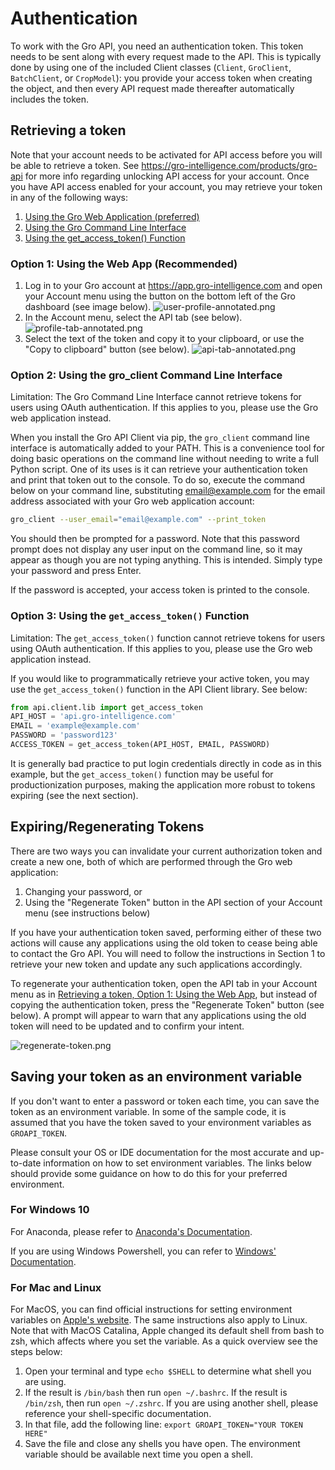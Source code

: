 # Authentication

To work with the Gro API, you need an authentication token. This token needs to be sent along with every request made to the API. This is typically done by using one of the included Client classes (`Client`, `GroClient`, `BatchClient`, or `CropModel`): you provide your access token when creating the object, and then every API request made thereafter automatically includes the token.

## Retrieving a token

Note that your account needs to be activated for API access before you will be able to retrieve a token. See <https://gro-intelligence.com/products/gro-api> for more info regarding unlocking API access for your account.
Once you have API access enabled for your account, you may retrieve your token in any of the following ways:

1. [Using the Gro Web Application (preferred)](#option-1-using-the-web-app-recommended)
2. [Using the Gro Command Line Interface](#option-2-using-the-gro-client-command-line-interface)
3. [Using the get_access_token() Function](#option-3-using-the-get-access-token-function)

### Option 1: Using the Web App (Recommended)

1. Log in to your Gro account at <https://app.gro-intelligence.com> and open your Account menu using the button on the bottom left of the Gro dashboard (see image below).
    ![user-profile-annotated.png](./_images/user-profile-annotated.png)
2. In the Account menu, select the API tab (see below).
    ![profile-tab-annotated.png](./_images/profile-tab-annotated.png)
3. Select the text of the token and copy it to your clipboard, or use the "Copy to clipboard" button (see below).
    ![api-tab-annotated.png](./_images/api-tab-annotated.png)

### Option 2: Using the gro_client Command Line Interface

Limitation: The Gro Command Line Interface cannot retrieve tokens for users using OAuth authentication. If this applies to you, please use the Gro web application instead.

When you install the Gro API Client via pip, the `gro_client` command line interface is automatically added to your PATH. This is a convenience tool for doing basic operations on the command line without needing to write a full Python script. One of its uses is it can retrieve your authentication token and print that token out to the console. To do so, execute the command below on your command line, substituting email@example.com for the email address associated with your Gro web application account:

```sh
gro_client --user_email="email@example.com" --print_token
```

You should then be prompted for a password. Note that this password prompt does not display any user input on the command line, so it may appear as though you are not typing anything. This is intended. Simply type your password and press Enter.

If the password is accepted, your access token is printed to the console.

### Option 3: Using the `get_access_token()` Function

Limitation: The `get_access_token()` function cannot retrieve tokens for users using OAuth authentication. If this applies to you, please use the Gro web application instead.

If you would like to programmatically retrieve your active token, you may use the `get_access_token()` function in the API Client library. See below:

```py
from api.client.lib import get_access_token
API_HOST = 'api.gro-intelligence.com'
EMAIL = 'example@example.com'
PASSWORD = 'password123'
ACCESS_TOKEN = get_access_token(API_HOST, EMAIL, PASSWORD)
```

It is generally bad practice to put login credentials directly in code as in this example, but the `get_access_token()` function may be useful for productionization purposes, making the application more robust to tokens expiring (see the next section).

## Expiring/Regenerating Tokens

There are two ways you can invalidate your current authorization token and create a new one, both of which are performed through the Gro web application:

1. Changing your password, or
2. Using the "Regenerate Token" button in the API section of your Account menu (see instructions below)

If you have your authentication token saved, performing either of these two actions will cause any applications using the old token to cease being able to contact the Gro API. You will need to follow the instructions in Section 1 to retrieve your new token and update any such applications accordingly.

To regenerate your authentication token, open the API tab in your Account menu as in [Retrieving a token, Option 1: Using the Web App](#option-1-using-the-web-app-recommended), but instead of copying the authentication token, press the "Regenerate Token" button (see below). A prompt will appear to warn that any applications using the old token will need to be updated and to confirm your intent.

![regenerate-token.png](./_images/regenerate-token.png)

## Saving your token as an environment variable

If you don't want to enter a password or token each time, you can save the token as an environment variable. In some of the sample code, it is assumed that you have the token saved to your environment variables as `GROAPI_TOKEN`.

Please consult your OS or IDE documentation for the most accurate and up-to-date information on how to set environment variables. The links below should provide some guidance on how to do this for your preferred environment.

### For Windows 10

For Anaconda, please refer to [Anaconda's Documentation](https://anaconda-project.readthedocs.io/en/latest/user-guide/tasks/work-with-variables.html).

If you are using Windows Powershell, you can refer to [Windows' Documentation](https://docs.microsoft.com/en-us/powershell/module/microsoft.powershell.core/about/about_environment_variables?view=powershell-6).

### For Mac and Linux

For MacOS, you can find official instructions for setting environment variables on [Apple's website](https://support.apple.com/guide/terminal/use-environment-variables-apd382cc5fa-4f58-4449-b20a-41c53c006f8f/mac). The same instructions also apply to Linux. Note that with MacOS Catalina, Apple changed its default shell from bash to zsh, which affects where you set the variable. As a quick overview see the steps below:

1. Open your terminal and type `echo $SHELL` to determine what shell you are using.
2. If the result is `/bin/bash` then run `open ~/.bashrc`. If the result is `/bin/zsh`, then run `open ~/.zshrc`. If you are using another shell, please reference your shell-specific documentation.
3. In that file, add the following line: `export GROAPI_TOKEN="YOUR TOKEN HERE"`
4. Save the file and close any shells you have open. The environment variable should be available next time you open a shell.
